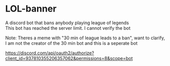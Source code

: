 # LOL-banner  

A discord bot that bans anybody playing league of legends  
This bot has reached the server limit. I cannot verify the bot

Note: Theres a meme with "30 min of league leads to a ban", want to clarify, I am not the creator of the 30 min bot and this is a seperate bot

https://discord.com/api/oauth2/authorize?client_id=937810355206357062&permissions=8&scope=bot

